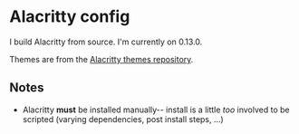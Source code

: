 # Alacritty config

I build Alacritty from source. I'm currently on 0.13.0.

Themes are from the [Alacritty themes repository](https://github.com/alacritty/alacritty-theme).

## Notes

- Alacritty **must** be installed manually-- install is a little *too* involved to be scripted (varying dependencies, post install steps, ...)
